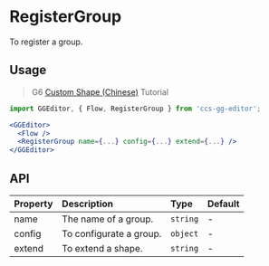 # RegisterGroup

To register a group.

## Usage

> G6 [Custom Shape (Chinese)](https://antv.alipay.com/zh-cn/g6/1.x/tutorial/custom-shape.html) Tutorial

```jsx
import GGEditor, { Flow, RegisterGroup } from 'ccs-gg-editor';

<GGEditor>
  <Flow />
  <RegisterGroup name={...} config={...} extend={...} />
</GGEditor>
```

## API

| Property | Description | Type | Default |
| :--- | :--- | :--- | :--- |
| name | The name of a group. | `string` | - |
| config | To configurate a group. | `object` | - |
| extend | To extend a shape. | `string` | - |

